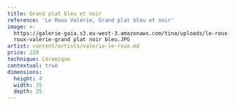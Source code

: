 ```yaml
---
title: Grand plat bleu et noir
reference: 'Le Roux Valérie, Grand plat bleu et noir'
image: >-
  https://galerie-gaia.s3.eu-west-3.amazonaws.com/tina/uploads/le-roux-valerie/galerie-gaia-le
  roux-valerie-grand plat noir bleu.JPG
artist: content/artists/valerie-le-roux.md
price: 220
technique: Céramique
contextual: true
dimensions:
  height: 4
  width: 35
  depth: 35
---
```


